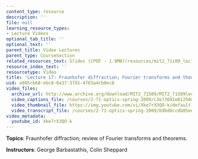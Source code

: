 ```yaml
---
content_type: resource
description: ''
file: null
learning_resource_types:
- Lecture Videos
optional_tab_title: ''
optional_text: ''
parent_title: Video Lectures
parent_type: CourseSection
related_resources_text: Slides ([PDF - 1.9MB](resources/mit2_71s09_lec17))
resource_index_text: ''
resourcetype: Video
title: 'Lecture 17: Fraunhofer diffraction; Fourier transforms and theorems'
uid: e805cb68-ebc8-0a37-37d1-4f63a4cb0ec8
video_files:
  archive_url: http://www.archive.org/download/MIT2_71S09/MIT2_71S09lec17_300k.mp4
  video_captions_file: /courses/2-71-optics-spring-2009/c3e73691e01250dc897d4a3bc2935875_Xke7rX3QO-k.vtt
  video_thumbnail_file: https://img.youtube.com/vi/Xke7rX3QO-k/default.jpg
  video_transcript_file: /courses/2-71-optics-spring-2009/b9bd6ccdb05eec25485d79315e08b421_Xke7rX3QO-k.pdf
video_metadata:
  youtube_id: Xke7rX3QO-k
---
```


**Topics**: Fraunhofer diffraction; review of Fourier transforms and theorems.

**Instructors**: George Barbastathis, Colin Sheppard